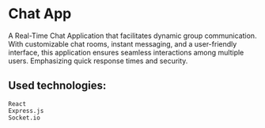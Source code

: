 # Chat App 

A Real-Time Chat Application that facilitates dynamic group communication. With customizable chat rooms, instant messaging, and a user-friendly interface, this application ensures seamless interactions among multiple users. Emphasizing quick response times and security.

## Used technologies:

    React
    Express.js
    Socket.io
